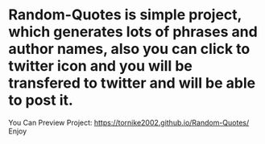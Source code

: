 # Random-Quotes is simple project, which generates lots of phrases and author names, also you can click to twitter icon and you will be transfered to twitter and  will be able to post it. 


You Can Preview Project: https://tornike2002.github.io/Random-Quotes/ Enjoy
